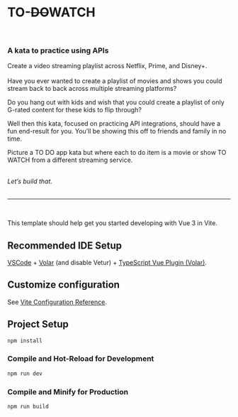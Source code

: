 # TO-~~DO~~WATCH

</br>

### A kata to practice using APIs

Create a video streaming playlist across Netflix, Prime, and Disney+.
</br>
</br>
Have you ever wanted to create a playlist of movies and shows you could stream back to back across multiple streaming platforms?
</br>

Do you hang out with kids and wish that you could create a playlist of only G-rated content for these kids to flip through?
</br>

Well then this kata, focused on practicing API integrations, should have a fun end-result for you. You’ll be showing this off to friends and family in no time.
</br>

Picture a TO DO app kata but where each to do item is a movie or show TO WATCH from a different streaming service.
</br>
</br>

_Let’s build that._
</br>
</br>

---

</br>

This template should help get you started developing with Vue 3 in Vite.

## Recommended IDE Setup

[VSCode](https://code.visualstudio.com/) + [Volar](https://marketplace.visualstudio.com/items?itemName=Vue.volar) (and disable Vetur) + [TypeScript Vue Plugin (Volar)](https://marketplace.visualstudio.com/items?itemName=Vue.vscode-typescript-vue-plugin).

## Customize configuration

See [Vite Configuration Reference](https://vitejs.dev/config/).

## Project Setup

```sh
npm install
```

### Compile and Hot-Reload for Development

```sh
npm run dev
```

### Compile and Minify for Production

```sh
npm run build
```
